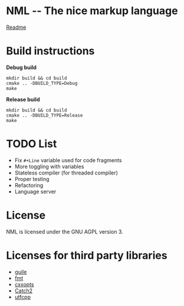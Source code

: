 # NML -- The nice markup language

[Readme](https://ef3d0c3e.github.io/NML/readme)

# Build instructions

**Debug build**
```
mkdir build && cd build
cmake .. -DBUILD_TYPE=Debug
make
```

**Release build**
```
mkdir build && cd build
cmake .. -DBUILD_TYPE=Release
make
```

# TODO List
 * Fix `#+Line` variable used for code fragments
 * More toggling with variables
 * Stateless compiler (for threaded compiler)
 * Proper testing
 * Refactoring
 * Language server

# License

NML is licensed under the GNU AGPL version 3.

# Licenses for third party libraries
 * [guile](https://www.gnu.org/software/guile/manual/html_node/Guile-License.html)
 * [fmt](https://github.com/fmtlib/fmt/blob/master/LICENSE.rst)
 * [cxxopts](https://github.com/jarro2783/cxxopts/blob/master/LICENSE)
 * [Catch2](https://github.com/catchorg/Catch2/blob/devel/LICENSE.txt)
 * [utfcpp](https://github.com/nemtrif/utfcpp/blob/master/LICENSE)
